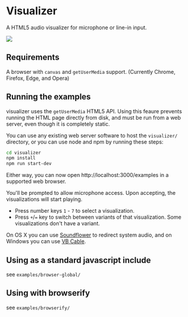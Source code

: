 # Visualizer

A HTML5 audio visualizer for microphone or line-in input.

![](thumbnail.jpg)

## Requirements

A browser with `canvas` and `getUserMedia` support. (Currently Chrome, Firefox, Edge, and Opera)


## Running the examples

visualizer uses the `getUserMedia` HTML5 API. Using this feaure prevents running the HTML page directly from disk,
and must be run from a web server, even though it is completely static. 

You can use any existing web server software to host the `visualizer/` directory, or you can use node and npm by 
running these steps:

```bash
cd visualizer
npm install
npm run start-dev
```

Either way, you can now open http://localhost:3000/examples in a supported web browser.

You'll be prompted to allow microphone access. Upon accepting, the visualizations will start playing.

* Press number keys `1` - `7` to select a visualization.
* Press `+`/`=` key to switch between variants of that visualization. Some visualizations don't have a variant.

On OS X you can use [Soundflower](http://rogueamoeba.com/freebies/soundflower/) to redirect system audio, and 
on Windows you can use [VB Cable](http://vb-audio.pagesperso-orange.fr/Cable/).


## Using as a standard javascript include

see `examples/browser-global/`


## Using with browserify

see `examples/browserify/`

